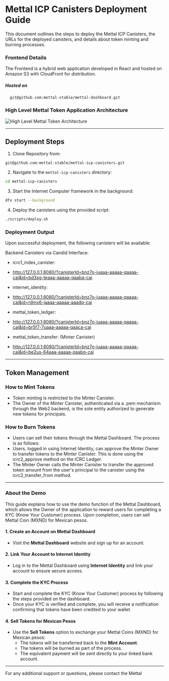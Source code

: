# Mettal ICP Canisters Deployment Guide

This document outlines the steps to deploy the Mettal ICP Canisters, the URLs for the deployed canisters, and details about token minting and burning processes.

### Frontend Details
The Frontend is a hybrid web application developed in React and hosted on Amazon S3 with CloudFront for distribution.

##### Hosted on
```git
  git@github.com:mettal-stable/mettal-dashboard.git
```

### High Level Mettal Token Application Architecture
![High Level Mettal Token Architecture](https://s3.us-east-1.amazonaws.com/dash.mettal.mx/architecture-diagram-icp.jpg "High Level Mettal Token Architecture")

---

## Deployment Steps

1. Clone Repository from:
```
git@github.com:mettal-stable/mettal-icp-canisters.git
```

2. Navigate to the `mettal-icp-canisters` directory:
```bash
cd mettal-icp-canisters
```

3. Start the Internet Computer framework in the background:

```bash
dfx start --background
```

4. Deploy the canisters using the provided script:
```bash
./scripts/deploy.sh
```

### Deployment Output
Upon successful deployment, the following canisters will be available:

Backend Canisters via Candid Interface:

- icrc1_index_canister:
- http://127.0.0.1:8080/?canisterId=bnz7o-iuaaa-aaaaa-qaaaa-cai&id=bd3sg-teaaa-aaaaa-qaaba-cai

- internet_identity:
- http://127.0.0.1:8080/?canisterId=bnz7o-iuaaa-aaaaa-qaaaa-cai&id=rdmx6-jaaaa-aaaaa-aaadq-cai

- mettal_token_ledger:
- http://127.0.0.1:8080/?canisterId=bnz7o-iuaaa-aaaaa-qaaaa-cai&id=br5f7-7uaaa-aaaaa-qaaca-cai

- mettal_token_transfer: (Minter Canister)
- http://127.0.0.1:8080/?canisterId=bnz7o-iuaaa-aaaaa-qaaaa-cai&id=be2us-64aaa-aaaaa-qaabq-cai


----- 

## Token Management

### How to Mint Tokens
- Token minting is restricted to the Minter Canister.
- The Owner of the Minter Canister, authenticated via a .pem mechanism through the Web2 backend, is the sole entity authorized to generate new tokens for principals.

### How to Burn Tokens
- 	Users can sell their tokens through the Mettal Dashboard. The process is as follows:
- 	Users, logged in using Internet Identity, can approve the Minter Owner to transfer tokens to the Minter Canister. This is done using the icrc2_approve method on the ICRC Ledger.
- 	The Minter Owner calls the Minter Canister to transfer the approved token amount from the user's principal to the canister using the icrc2_transfer_from method.

---

### About the Demo

This guide explains how to use the demo function of the Mettal Dashboard, which allows the Owner of the application to reward users for completing a KYC (Know Your Customer) process. Upon completion, users can sell Mettal Coin (MXND) for Mexican pesos.

#### 1. Create an Account on Mettal Dashboard
- Visit the **Mettal Dashboard** website and sign up for an account.

#### 2. Link Your Account to Internet Identity
- Log in to the Mettal Dashboard using **Internet Identity** and link your account to ensure secure access.

#### 3. Complete the KYC Process
- Start and complete the KYC (Know Your Customer) process by following the steps provided on the dashboard.
- Once your KYC is verified and complete, you will receive a notification confirming that tokens have been credited to your wallet.

#### 4. Sell Tokens for Mexican Pesos
- Use the **Sell Tokens** option to exchange your Mettal Coins (MXND) for Mexican pesos:
  - The tokens will be transferred back to the **Mint Account**.
  - The tokens will be burned as part of the process.
  - The equivalent payment will be sent directly to your linked bank account.

---

For any additional support or questions, please contact the Mettal

